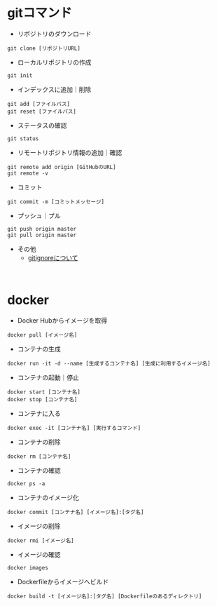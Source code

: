 # gitコマンド

* リポジトリのダウンロード

```
git clone [リポジトリURL]
```

* ローカルリポジトリの作成

```
git init
```

* インデックスに追加｜削除

```
git add [ファイルパス]
git reset [ファイルパス]
```

* ステータスの確認

```
git status
```

* リモートリポジトリ情報の追加｜確認

```
git remote add origin [GitHubのURL]
git remote -v
```

* コミット

```
git commit -m [コミットメッセージ]
```

* プッシュ｜プル

```
git push origin master
git pull origin master
```

* その他
  * [gitignoreについて](https://qiita.com/anqooqie/items/110957797b3d5280c44f)

<br>

# docker

* Docker Hubからイメージを取得

```
docker pull [イメージ名]
```

* コンテナの生成

```
docker run -it -d --name [生成するコンテナ名] [生成に利用するイメージ名] 
```

* コンテナの起動｜停止

```
docker start [コンテナ名]
docker stop [コンテナ名]
```

* コンテナに入る

```
docker exec -it [コンテナ名] [実行するコマンド]
```

* コンテナの削除

```
docker rm [コンテナ名]
```

* コンテナの確認

```
docker ps -a
```

* コンテナのイメージ化

```
docker commit [コンテナ名] [イメージ名]:[タグ名]
```

* イメージの削除

```
docker rmi [イメージ名]
```

* イメージの確認

```
docker images
```

* Dockerfileからイメージへビルド
```
docker build -t [イメージ名]:[タグ名] [Dockerfileのあるディレクトリ]
```





